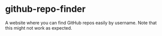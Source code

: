 # github-repo-finder
A website where you can find GitHub repos easily by username. Note that this might not work as expected.
